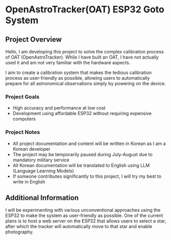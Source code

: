 # OpenAstroTracker(OAT) ESP32 Goto System

## Project Overview
Hello, I am developing this project to solve the complex calibration process of OAT (OpenAstroTracker). While I have built an OAT, I have not actually used it and am not very familiar with the hardware aspects.

I aim to create a calibration system that makes the tedious calibration process as user-friendly as possible, allowing users to automatically prepare for all astronomical observations simply by powering on the device.

### Project Goals
- High accuracy and performance at low cost
- Development using affordable ESP32 without requiring expensive computers

### Project Notes
- All project documentation and content will be written in Korean as I am a Korean developer
- The project may be temporarily paused during July-August due to mandatory military service
- All Korean documentation will be translated to English using LLM (Language Learning Models)
- If someone contributes significantly to this project, I will try my best to write in English

## Additional Information
I will be experimenting with various unconventional approaches using the ESP32 to make the system as user-friendly as possible. One of the current plans is to host a web server on the ESP32 that allows users to select a star, after which the tracker will automatically move to that star and enable photography.